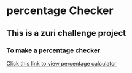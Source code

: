 # percentage Checker

## This is a zuri challenge project

### To make a percentage checker

[Click this link to view percentage calculator](https://fastbeetech.github.io/percentage/)